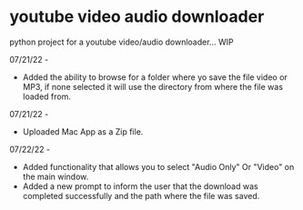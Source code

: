 # youtube video audio downloader
python project for a youtube video/audio downloader... WIP

07/21/22 - 

* Added the ability to browse for a folder where yo save the file video or MP3, if none selected it will use the directory from where the file was loaded from.

07/21/22 - 

* Uploaded Mac App as a Zip file.

07/22/22 - 

* Added functionality that allows you to select "Audio Only" Or "Video" on the main window.
* Added a new prompt to inform the user that the download was completed successfully and the path where the file was saved.
